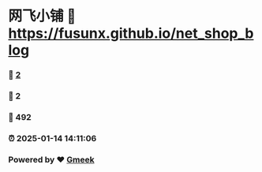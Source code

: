 # 网飞小铺 :link: https://fusunx.github.io/net_shop_blog 
### :page_facing_up: [2](https://fusunx.github.io/net_shop_blog/tag.html) 
### :speech_balloon: 2 
### :hibiscus: 492 
### :alarm_clock: 2025-01-14 14:11:06 
### Powered by :heart: [Gmeek](https://github.com/Meekdai/Gmeek)
